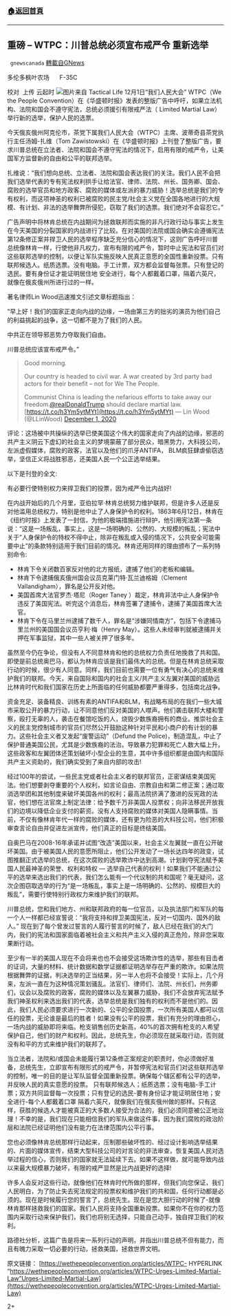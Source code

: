 ###  [:house:返回首頁](https://github.com/ourhimalayas/txt)
---

## 重磅 &#8211; WTPC：川普总统必须宣布戒严令 重新选举
` gnewscanada` [轉載自GNews](https://gnews.org/zh-hans/609177/)

多伦多枫叶农场      F-35C

校对  上传 云起时
![]()![](https://gnews-media-offload.s3.amazonaws.com/wp-content/uploads/2020/12/02013628/martiallaw.jpg)图片来自 Tactical Life
12月1日“我们人民大会” WTPC（We the People Convention）在《华盛顿时报》发表的整版广告中呼吁，如果立法机构、法院和国会不遵守宪法，总统必须援引有限戒严法（ Limited Martial Law）举行新的选举，保护人民的选票。

今天俄亥俄州阿克伦市，茶党下属我们人民大会（WTPC）主席、波蒂奇县茶党执行主任汤姆-扎维（Tom Zawistowski）在《华盛顿时报》上刊登了整版广告，要求川普总统在立法者、法院和国会不遵守宪法的情况下，启用有限的戒严令，让美国军方监督新的自由和公平的联邦选举。

扎维说：“我们想向总统、立法者、法院和国会表达我们的关注。我们人民不会把我们选举代表的专有宪法权利拱手让给法官、律师、法院、州长、国务卿、国会、腐败的选举官员和地方政客、腐败的媒体或左派的暴力威胁！选举总统是我们的专有权利，而这项神圣的权利已被腐败的民主党/社会主义党在全国各地进行的大规模、有计划、非法的选举舞弊所侵犯，窃取了我们的选票。我们绝对不会容忍它。”

广告声明中将林肯总统在内战期间为拯救联邦而实施的非凡行政行动与事实上发生在今天美国的分裂国家的内战进行了比较。在对美国的法院或国会确实会遵循宪法第12条修正案并捍卫人民的选举程序缺乏充分信心的情况下，这则广告呼吁川普总统像林肯一样，行使他非凡权力，宣布有限的戒严令，暂时中止宪法和官员们对这些联邦选举的控制，以便让军队实施反映人民真正意愿的全国性重新投票。只有联邦候选人。纸质选票。没有电脑。手工计票，双方都会监督每张票。只有登记的选民。要有身份证才能证明居住地 安全进行，每个人都戴着口罩，隔着六英尺，就像在俄亥俄州所进行过的一样。

著名律师Lin Wood迅速推文引述文章标题指出：

“早上好！我们的国家正走向内战的边缘，一场由第三方的拙劣的演员为他们自己的利益挑起的战争，这一切都不是为了我们的人民。

中共正在领导邪恶势力夺取我们自由。

川普总统应该宣布戒严令。”



> Good morning.
> 
> Our country is headed to civil war. A war created by 3rd party bad actors for their benefit – not for We The People.
> 
> Communist China is leading the nefarious efforts to take away our freedom.[@realDonaldTrump](https://twitter.com/realDonaldTrump?ref_src=twsrc%5Etfw) should declare martial law.[https://t.co/h3Ym5ytMYt](https://t.co/h3Ym5ytMYt)
> — Lin Wood (@LLinWood) [December 1, 2020](https://twitter.com/LLinWood/status/1333788036815937537?ref_src=twsrc%5Etfw)



评论：这场被中共操纵的选举已使美国这个伟大的国家走向了内战的边缘，邪恶的共产主义阴云下虚幻的社会主义的梦境蒙蔽了部分民众，暗黑势力，大科技公司，左派虚假媒体，腐败的政客，法官以及他们的爪牙ANTIFA， BLM疯狂肆虐偷窃选举，坚信正义将战胜邪恶，还美国人民一个公正选举结果。

以下是刊登的全文:

有必要行使特别权力来捍卫我们的投票，因为戒严令比内战好!

在内战开始后的几个月里，亚伯拉罕·林肯总统努力维护联邦，但是许多人还是反对他滥用总统权力，特别是他中止了人身保护令的权利。1863年6月12日，林肯在《纽约时报》上发表了一封信，为他的极端措施进行辩护，他引用宪法第一条说：“这是一场叛乱，事实上，这是一场明确的、公然的、大规模的叛乱；宪法中关于”人身保护令的特权不得中止，除非在叛乱或入侵的情况下，公共安全可能需要中止”的条款特别适用于我们目前的情况。林肯还用同样的理由颁布了一系列特别命令:

- 林肯下令关闭数百家反对他的北方报纸，逮捕了他们的老板和编辑。
- 林肯下令逮捕俄亥俄州国会议员克莱门特·瓦兰迪格姆（Clement Vallandigham），罪名是公开反对他。
- 美国首席大法官罗杰·塔尼（Roger Taney ）裁定，林肯非法中止人身保护令违反了美国宪法。听完这个消息后，林肯签署了逮捕令，逮捕了美国首席大法官。
- 林肯下令在马里兰州逮捕了数千人，罪名是“涉嫌同情南方”，包括下令逮捕马里兰州的美国国会议员亨利·梅（Henry May）。这些人未经审判就被逮捕并关押在军事监狱，其中一些人被关押了很多年。


虽然至今仍在争论，但没有人不同意林肯和他的总统权力负责任地挽救了共和国。即使是前总统奥巴马，都认为林肯应该是我们最伟大的总统。但是在林肯总统采取行动的时候，很少有人同意。同样，我们目前也需要一位有勇气有决心的总统来维护我们的联邦。今天，来自国际和国内的社会主义/共产主义左翼对美国的威胁远比林肯时代和我们国家在历史上所面临的任何威胁都要严重得多，包括南北战争。

资金充足、装备精良、训练有素的ANTIFA和BLM，有战略布局的在我们一些大城市采取公开的暴力行动，让不同意他们反对美国的人噤声。他们袭击联邦大楼和警察，殴打无辜的人，袭击在餐馆吃饭的人，烧毁少数族裔拥有的商业。推崇社会主义的民主党控制城市的官员们尽然公开鼓励这种针对平民和小商户的有计划的暴力。这些社会主义者又发起“废警运动”（Defund the Police)，制造混乱，中止了保护普通美国公民，尤其是少数族裔的法治。导致暴力犯罪和死亡人数大幅上升。这些政客和左翼团体还策划破坏小型企业的生意，其中许多组织都是由国内和国际共产主义资助的，我们确实受到了来自内部的攻击!

经过100年的尝试，一些民主党或者社会主义者的联邦官员，正密谋结束美国宪法。他们想要剥夺重要的个人权利，如言论自由、宗教自由和第二修正案；通过取消选举团和其他制度来破坏美国各州的权利；最高法院挤满了激进的反宪政的法官，他们想在法官席上制定法律：给予数千万非美国人投票权；向非法移民开放我们的边境以降低企业支付的薪资。没有人支持腐败的媒体对美国人隐瞒事情。当前，不仅有像林肯年代一样的腐败的媒体，还有更为险恶的大科技公司，他们积极审查言论自由并促进左派宣传，他们真正的目标是终结美国。

自奥巴马在2008-16年承诺并试图“改造”美国以来，社会主义左翼就一直在公开破坏美国。由于被美国人民的意愿所阻止，他们公开发动了一场长达四年的政变，试图推翻正式选举的总统，在这次腐败的选举欺诈中达到高潮。计划剥夺宪法赋予美国人民最神圣的荣誉、权利和特权 — 选举自己代表的权利！如果我们不能通过公平的选举来选出我们的代表，我们怎么能有一个代议制的共和国呢？毫无疑问，这次企图窃取选举的行为“是一场叛乱，事实上是一场明确的、公然的、规模巨大的叛乱”，需要行使特别行政权力来维护我们的联邦。

川普总统，您和我们地方、州和联邦政府的每一位官员，以及执法部门和军队的每一个人一样都已经宣誓说：“我将支持和捍卫美国宪法，反对一切国内、国外的敌人。” 现在到了每个曾发过誓言的人履行誓言的时候了，敌人已经在我们的大门内，我们的宪法和国家面临着被社会主义和共产主义入侵的真正危险，除非您采取果断行动。

至少有一半的美国人现在不会将来也也不会接受这场欺诈性的选举，那些有目击者的证词，大量的材料、统计数据和数学证据都证明选举存在严重的欺诈。如果法院根据舞弊的证据，判决选举的正当结果，另一半人也将不会接受！实际上，几个月来，左派一直在为这种情况策划骚乱。法官们、律师们、法院、州长们，州务卿们，议会以及腐败的政客，腐败的媒体以及左翼暴力威胁，我们不会放弃宪法赋予我们神圣权利来选出我们的代表，选举总统是我们独有的权利而不是他们的。因此，我们人民必须要求进行一次新的、公平的全国投票，一次所有美国人都可以信任的投票，无论谁是最后的胜者！如果没有公平的投票，我们有充分的理由担心，一场内战的威胁即将来临。枪支销售创历史新高，40%的首次拥有枪支的人希望保护自己，他们的财产和权利。因此，总统先生，你必须现在就采取行动，否则就没有和平的方式来维护我们的联邦了。

当立法者，法院和/或国会未能履行第12条修正案规定的职责时，你必须做好准备，总统先生，立即宣布有限形式的戒严令，并暂停宪法和官员们对这些联邦选举的控制，唯一的目的是让军队监督全国重新投票。确保每个辖区都有公平的选举，并反映人民的真实意愿的投票。 只有联邦候选人；纸质选票；没有电脑-手工计票；双方共同监督每一次投票；只有登记的选民-要有身份证才能证明居住地；安全进行-每个人都戴着口罩 隔着六英尺，就像我们在俄亥俄州做的那样。只有这样，获胜的候选人才能被真正的大多数人接受为合法的，我们必须同意被公正地治理！不幸的是，我们现在只能相信我们的军队来做这件事，因为我们腐败的政治阶层和法院已经证明他们没有能力在法律范围内公平行事。

您也必须像林肯总统那样行动起来，压制那些破坏性的、经过设计影响选举结果的、片面的媒体宣传，结束大型科技公司的对言论的非法审查，恢复美国人民对选举过程的信心，否则我们的国家就无法延续下去。如果不这样做，就可能导致内战以来最大规模暴力破坏，有限的戒严显然是比内战更好的选择!

许多人会反对这些行动，就像他们在林肯时代所做的那样，但我们向您保证，我们人民明白，为了防止失去宪法规定的投票权和维护我们的共和国，任何行动都是必须的。现在是时候履行您的誓言了，总统先生。现在是您大胆行动的时候了-就像林肯那样拯救我们的国家。我们人民将支持全国重新投票。如果你不在你的权力范围内采取行动来保护我们，我们也将别无选择，只能自己动手，独自捍卫我们的权利。

路德社分析，这篇广告是将来一系列行动的声明，并指出川普总统不但有能力，而且有魄力采取一切必要的行动，拯救美国，拯救世界文明。

原文链接： [https://wethepeopleconvention.org/articles/WTPC- HYPERLINK “https://wethepeopleconvention.org/articles/WTPC-Urges-Limited-Martial-Law”Urges-Limited-Martial-Law](https://wethepeopleconvention.org/articles/WTPC-Urges-Limited-Martial-Law)

2+
